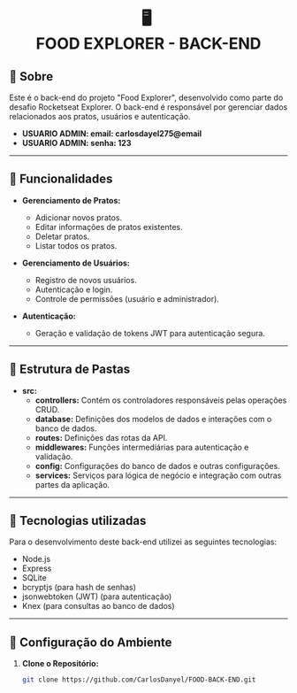 <h1 align="center">
  🖥️ ​<br>FOOD EXPLORER - BACK-END
</h1>

## 🌟 Sobre

Este é o back-end do projeto "Food Explorer", desenvolvido como parte do desafio Rocketseat Explorer. O back-end é responsável por gerenciar dados relacionados aos pratos, usuários e autenticação.

 - **USUARIO ADMIN: email: carlosdayel275@email**
 - **USUARIO ADMIN: senha: 123**
---

## 🚀 Funcionalidades

- **Gerenciamento de Pratos:**
  - Adicionar novos pratos.
  - Editar informações de pratos existentes.
  - Deletar pratos.
  - Listar todos os pratos.

- **Gerenciamento de Usuários:**
  - Registro de novos usuários.
  - Autenticação e login.
  - Controle de permissões (usuário e administrador).

- **Autenticação:**
  - Geração e validação de tokens JWT para autenticação segura.

---

## 📂 Estrutura de Pastas

- **src:**
  - **controllers:** Contém os controladores responsáveis pelas operações CRUD.
  - **database:** Definições dos modelos de dados e interações com o banco de dados.
  - **routes:** Definições das rotas da API.
  - **middlewares:** Funções intermediárias para autenticação e validação.
  - **config:** Configurações do banco de dados e outras configurações.
  - **services:** Serviços para lógica de negócio e integração com outras partes da aplicação.

---

## 💼 Tecnologias utilizadas

Para o desenvolvimento deste back-end utilizei as seguintes tecnologias:

- Node.js
- Express
- SQLite
- bcryptjs (para hash de senhas)
- jsonwebtoken (JWT) (para autenticação)
- Knex (para consultas ao banco de dados)

---

## 🔧 Configuração do Ambiente

1. **Clone o Repositório:**

   ```bash
   git clone https://github.com/CarlosDanyel/FOOD-BACK-END.git
